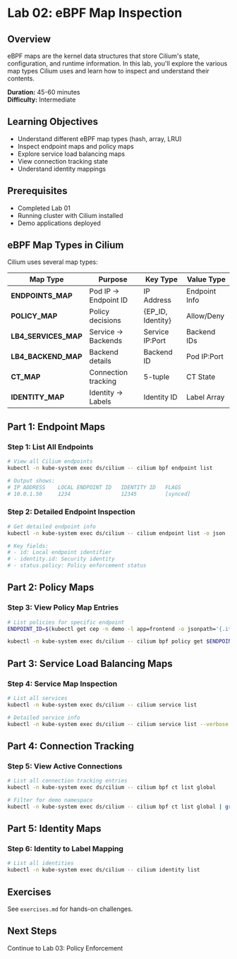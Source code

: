 # Lab 02: eBPF Map Inspection

## Overview

eBPF maps are the kernel data structures that store Cilium's state, configuration, and runtime information. In this lab, you'll explore the various map types Cilium uses and learn how to inspect and understand their contents.

**Duration:** 45-60 minutes  
**Difficulty:** Intermediate

## Learning Objectives

- Understand different eBPF map types (hash, array, LRU)
- Inspect endpoint maps and policy maps
- Explore service load balancing maps
- View connection tracking state
- Understand identity mappings

## Prerequisites

- Completed Lab 01
- Running cluster with Cilium installed
- Demo applications deployed

## eBPF Map Types in Cilium

Cilium uses several map types:

| Map Type | Purpose | Key Type | Value Type |
|----------|---------|----------|------------|
| **ENDPOINTS_MAP** | Pod IP → Endpoint ID | IP Address | Endpoint Info |
| **POLICY_MAP** | Policy decisions | {EP_ID, Identity} | Allow/Deny |
| **LB4_SERVICES_MAP** | Service → Backends | Service IP:Port | Backend IDs |
| **LB4_BACKEND_MAP** | Backend details | Backend ID | Pod IP:Port |
| **CT_MAP** | Connection tracking | 5-tuple | CT State |
| **IDENTITY_MAP** | Identity → Labels | Identity ID | Label Array |

## Part 1: Endpoint Maps

### Step 1: List All Endpoints

```bash
# View all Cilium endpoints
kubectl -n kube-system exec ds/cilium -- cilium bpf endpoint list

# Output shows:
# IP ADDRESS    LOCAL ENDPOINT ID   IDENTITY ID   FLAGS
# 10.0.1.50     1234                12345         [synced]
```

### Step 2: Detailed Endpoint Inspection

```bash
# Get detailed endpoint info
kubectl -n kube-system exec ds/cilium -- cilium endpoint list -o json | jq '.[] | select(.status.networking.addressing[0].ipv4 == "10.0.1.50")'

# Key fields:
# - id: Local endpoint identifier
# - identity.id: Security identity
# - status.policy: Policy enforcement status
```

## Part 2: Policy Maps

### Step 3: View Policy Map Entries

```bash
# List policies for specific endpoint
ENDPOINT_ID=$(kubectl get cep -n demo -l app=frontend -o jsonpath='{.items[0].status.id}')

kubectl -n kube-system exec ds/cilium -- cilium bpf policy get $ENDPOINT_ID
```

## Part 3: Service Load Balancing Maps

### Step 4: Service Map Inspection

```bash
# List all services
kubectl -n kube-system exec ds/cilium -- cilium service list

# Detailed service info
kubectl -n kube-system exec ds/cilium -- cilium service list --verbose
```

## Part 4: Connection Tracking

### Step 5: View Active Connections

```bash
# List all connection tracking entries
kubectl -n kube-system exec ds/cilium -- cilium bpf ct list global

# Filter for demo namespace
kubectl -n kube-system exec ds/cilium -- cilium bpf ct list global | grep "10.0."
```

## Part 5: Identity Maps

### Step 6: Identity to Label Mapping

```bash
# List all identities
kubectl -n kube-system exec ds/cilium -- cilium identity list
```

## Exercises

See `exercises.md` for hands-on challenges.

## Next Steps

Continue to Lab 03: Policy Enforcement
